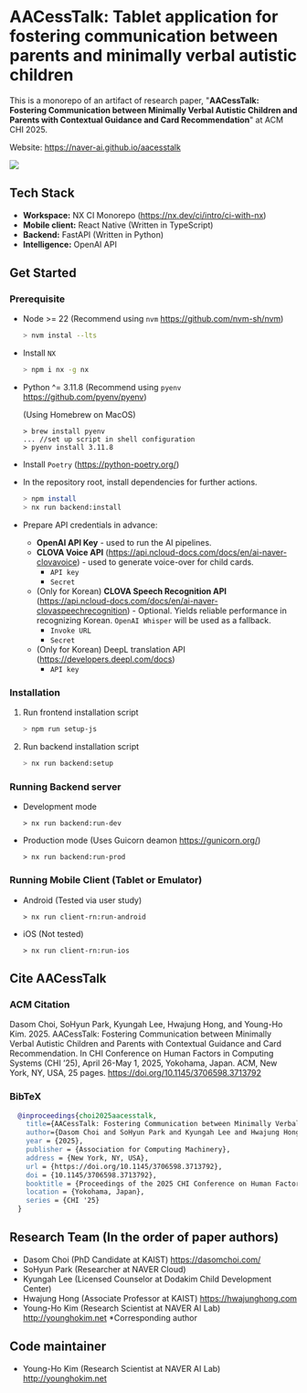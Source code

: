 # AACessTalk: Tablet application for fostering communication between parents and minimally verbal autistic children

This is a monorepo of an artifact of research paper, "**AACessTalk: Fostering Communication between Minimally Verbal Autistic Children and Parents with Contextual Guidance and Card Recommendation**" at ACM CHI 2025.

Website: https://naver-ai.github.io/aacesstalk

<img src="https://github.com/naver-ai/aacesstalk-monorepo/blob/main/aacesstalk_demo_loop.gif"/>

## Tech Stack

* **Workspace:** NX CI Monorepo (https://nx.dev/ci/intro/ci-with-nx)
* **Mobile client:** React Native (Written in TypeScript)
* **Backend:** FastAPI (Written in Python)
* **Intelligence:** OpenAI API


## Get Started

### Prerequisite

* Node >= 22 (Recommend using `nvm` https://github.com/nvm-sh/nvm)

  ```sh
  > nvm instal --lts
  ```
* Install `NX`

  ```sh
  > npm i nx -g nx
  ```
* Python ^= 3.11.8 (Recommend using `pyenv` https://github.com/pyenv/pyenv)

  (Using Homebrew on MacOS)

  ```
  > brew install pyenv
  ... //set up script in shell configuration
  > pyenv install 3.11.8
  ```
* Install `Poetry` (https://python-poetry.org/)
* In the repository root, install dependencies for further actions.

  ```sh
  > npm install
  > nx run backend:install
  ```
* Prepare API credentials in advance:
  * **OpenAI API Key** - used to run the AI pipelines.
  * **CLOVA Voice API** (https://api.ncloud-docs.com/docs/en/ai-naver-clovavoice) - used to generate voice-over for child cards.
    * `API key`
    * `Secret`
  * (Only for Korean) **CLOVA Speech Recognition API** (https://api.ncloud-docs.com/docs/en/ai-naver-clovaspeechrecognition) - Optional. Yields reliable performance in recognizing Korean. `OpenAI Whisper` will be used as a fallback.
    * `Invoke URL`
    * `Secret`
  * (Only for Korean) DeepL translation API (https://developers.deepl.com/docs)
    * `API key`

### Installation



1. Run frontend installation script

   ```sh
   > npm run setup-js
   ```
2. Run backend installation script

   ```sh
   > nx run backend:setup
   ```

### Running Backend server

* Development mode

  ```
  > nx run backend:run-dev
  ```
* Production mode (Uses Guicorn deamon https://gunicorn.org/)

  ```
  > nx run backend:run-prod
  ```

### Running Mobile Client (Tablet or Emulator)

* Android (Tested via user study)

  ```
  > nx run client-rn:run-android
  ```
* iOS (Not tested)

  ```
  > nx run client-rn:run-ios
  ```


## Cite AACessTalk

### ACM Citation

Dasom Choi, SoHyun Park, Kyungah Lee, Hwajung Hong, and Young-Ho Kim. 2025. AACessTalk: Fostering Communication between Minimally Verbal Autistic Children and Parents with Contextual Guidance and Card Recommendation. In CHI Conference on Human Factors in Computing Systems (CHI ’25), April 26-May 1, 2025, Yokohama, Japan. ACM, New York, NY, USA, 25 pages. <https://doi.org/10.1145/3706598.3713792>

### BibTeX

```bibtex
  @inproceedings{choi2025aacesstalk,
    title={AACessTalk: Fostering Communication between Minimally Verbal Autistic Children and Parents with Contextual Guidance and Card Recommendation},
    author={Dasom Choi and SoHyun Park and Kyungah Lee and Hwajung Hong and Young-Ho Kim},
    year = {2025},
    publisher = {Association for Computing Machinery},
    address = {New York, NY, USA},
    url = {https://doi.org/10.1145/3706598.3713792},
    doi = {10.1145/3706598.3713792},
    booktitle = {Proceedings of the 2025 CHI Conference on Human Factors in Computing Systems},
    location = {Yokohama, Japan},
    series = {CHI '25}
  }
```

## Research Team (In the order of paper authors)
* Dasom Choi (PhD Candidate at KAIST) https://dasomchoi.com/
* SoHyun Park (Researcher at NAVER Cloud)
* Kyungah Lee (Licensed Counselor at Dodakim Child Development Center)
* Hwajung Hong (Associate Professor at KAIST) https://hwajunghong.com
* Young-Ho Kim (Research Scientist at NAVER AI Lab) http://younghokim.net *Corresponding author

## Code maintainer

* Young-Ho Kim (Research Scientist at NAVER AI Lab) http://younghokim.net
